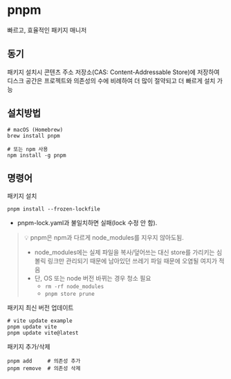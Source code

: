 # pnpm
빠르고, 효율적인 패키지 매니저

## 동기
패키지 설치시 콘텐츠 주소 저장소(CAS: Content-Addressable Store)에 저장하여 디스크 공간은 프로젝트와 의존성의 수에 비례하여 더 많이 절약되고 더 빠르게 설치 가능

## 설치방법
```shell
# macOS (Homebrew)
brew install pnpm

# 또는 npm 사용
npm install -g pnpm
```

## 명령어
패키지 설치
```shell
pnpm install --frozen-lockfile
```
- pnpm-lock.yaml과 불일치하면 실패(lock 수정 안 함).

> 💡 pnpm은 npm과 다르게 node_modules를 지우지 않아도됨.
> - node_modules에는 실제 파일을 복사/덮어쓰는 대신 store를 가리키는 심볼릭 링크만 관리되기 때문에 남아있던 쓰레기 파일 때문에 오염될 여지가 적음
> - 단, OS 또는 node 버전 바뀌는 경우 청소 필요
>   - `rm -rf node_modules`
>   - `pnpm store prune`

패키지 최신 버전 업데이트
```shell
# vite update example
pnpm update vite
pnpm update vite@latest
```

패키지 추가/삭제
```shell
pnpm add     # 의존성 추가
pnpm remove  # 의존성 삭제
```